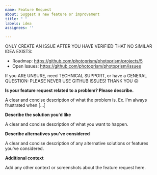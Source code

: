 ```yaml
---
name: Feature Request
about: Suggest a new feature or improvement
title: " "
labels: idea
assignees: ''

---
```


ONLY CREATE AN ISSUE AFTER YOU HAVE VERIFIED THAT NO SIMILAR IDEA EXISTS:

- Roadmap: https://github.com/photoprism/photoprism/projects/5
- Open Issues: https://github.com/photoprism/photoprism/issues

If you ARE UNSURE, need TECHNICAL SUPPORT, or have a GENERAL QUESTION:
PLEASE NEVER USE GITHUB ISSUES! THANK YOU 🙃

**Is your feature request related to a problem? Please describe.**

A clear and concise description of what the problem is. Ex. I'm always frustrated when [...]

**Describe the solution you'd like**

A clear and concise description of what you want to happen.

**Describe alternatives you've considered**

A clear and concise description of any alternative solutions or features you've considered.

**Additional context**

Add any other context or screenshots about the feature request here.
